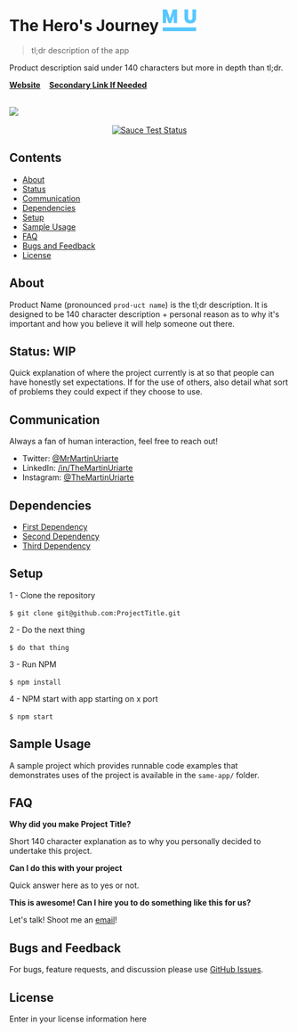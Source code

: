 # The Hero's Journey <img src="media/uriarteMono.png" width="60">

> tl;dr description of the app

Product description said under 140 characters but more in depth than tl;dr.

**[Website](https://)** &nbsp;&nbsp; **[Secondary Link If Needed](https://)**

<br>

<a href="Enter Website Link Here">
	<img src="media/screenshot.png" width="846">
</a>

<br>

<p align="center">
	<a href="https://saucelabs.com/u/vuejs"><img src="https://saucelabs.com/browser-matrix/vuejs.svg" alt="Sauce Test Status"></a>
</p>


## Contents

- [About](#about)
- [Status](#status)
- [Communication](#communication)
- [Dependencies](#dependencies)
- [Setup](#setup)
- [Sample Usage](#sample)
- [FAQ](#faq)
- [Bugs and Feedback](#bugs)
- [License](#license)

## About

Product Name (pronounced `prod·uct name`) is the tl;dr description. It is designed to be 140 character description + personal reason as to why it's important and how you believe it will help someone out there.

## Status: WIP

Quick explanation of where the project currently is at so that people can have honestly set expectations. If for the use of others, also detail what sort of problems they could expect if they choose to use.

## Communication

Always a fan of human interaction, feel free to reach out!

- Twitter: [@MrMartinUriarte](https://twitter.com/MrMartinUriarte)
- LinkedIn: [/in/TheMartinUriarte](https://www.linkedin.com/in/themartinuriarte/)
- Instagram: [@TheMartinUriarte](https://www.instagram.com/themartinuriarte/)

## Dependencies
- [First Dependency](http://linktowhat.io)
- [Second Dependency](http://linktowhat.io)
- [Third Dependency](http://linktowhat.io)

## Setup

 1 - Clone the repository

```$ git clone git@github.com:ProjectTitle.git```

2 - Do the next thing

```$ do that thing```

3 - Run NPM

```$ npm install```

4 - NPM start with app starting on x port

```$ npm start```

## Sample Usage

A sample project which provides runnable code examples that demonstrates uses of the project is available in the ```same-app/``` folder.

## FAQ

**Why did you make Project Title?**

Short 140 character explanation as to why you personally decided to undertake this project.


**Can I do this with your project**

Quick answer here as to yes or not.


**This is awesome! Can I hire you to do something like this for us?**

Let's talk! Shoot me an [email](mailto:themartinuriarte.programmer@gmail.com)!

## Bugs and Feedback

For bugs, feature requests, and discussion please use [GitHub Issues](https://github.com/projectTitle/issues).

## License

Enter in your license information here